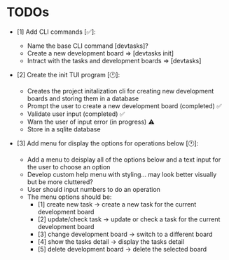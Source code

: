 # TODOs
- [1] Add CLI commands [✅]:
    * Name the base CLI command [devtasks]?
    - Create a new development board => [devtasks init]
    - Intract with the tasks and development boards => [devtasks]

- [2] Create the init TUI program [🕐]:
    * Creates the project initalization cli for creating new development boards and storing them in a database
    - Prompt the user to create a new development board (completed) ✅
    - Validate user input (completed) ✅
    - Warn the user of input error (in progress) ⚠️
    - Store in a sqlite database

- [3] Add menu for display the options for operations below [🕐]:
    * Add a menu to deisplay all of the options below and a text input for the user to choose an option
    - Develop custom help menu with styling... may look better visually but be more cluttered?
    - User should input numbers to do an operation
    - The menu options should be:
        * [1] create new task -> create a new task for the current development board
        * [2] update/check task -> update or check a task for the current development board
        * [3] change development board -> switch to a different board
        * [4] show the tasks detail -> display the tasks detail
        * [5] delete development board -> delete the selected board
